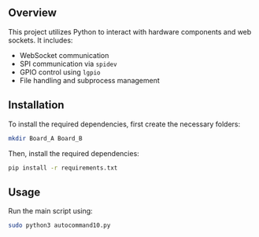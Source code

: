 ## Overview
This project utilizes Python to interact with hardware components and web sockets. It includes:
- WebSocket communication
- SPI communication via `spidev`
- GPIO control using `lgpio`
- File handling and subprocess management

## Installation
To install the required dependencies, first create the necessary folders:
```bash
mkdir Board_A Board_B
```
Then, install the required dependencies:
```bash
pip install -r requirements.txt
```

## Usage
Run the main script using:
```bash
sudo python3 autocommand10.py
```
